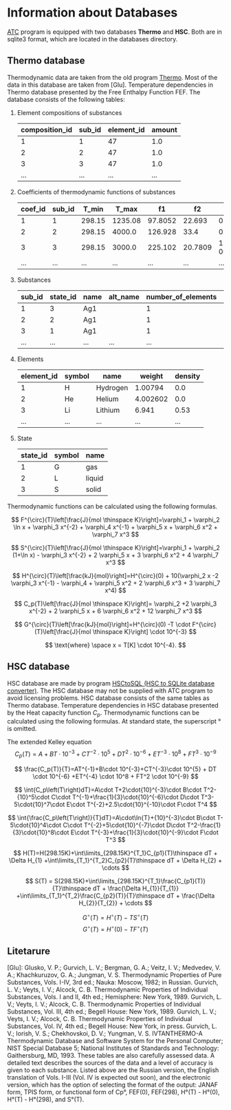 # Information about Databases

[ATC](../README.md) program is equipped with two databases __Thermo__ and __HSC__. Both are in sqlite3 format, which are located in the databases directory.

## Thermo database

Thermodynamic data are taken from the old program [Thermo](http://www.ism.ac.ru/). Most of the data in this database are taken from [Glu]. Temperature dependencies in Thermo database presented by the Free Enthalpy Function FEF. The database consists of the following tables:

1. Element compositions of substances

	|composition_id |sub_id |element_id |amount |
	|---------------|-------|-----------|-------|
	|1              |1      |47         |1.0    |
	|2              |2      |47         |1.0    |
	|3              |3      |47         |1.0    |
	|...            |...    |...        |...    |

2. Coefficients of thermodynamic functions of substances

	|coef_id |sub_id |T_min  |T_max   |f1      |f2      |f3          |f4           |f5        |f6        |f7       |
	|--------|-------|-------|--------|--------|--------|------------|-------------|----------|----------|---------|
	|1       |1      |298.15 |1235.08 |97.8052 |22.693  |0.000264    |0.115144     |34.605    |0.0       |0.0      |
	|2       |2      |298.15 |4000.0  |126.928 |33.4    |0.0         |-0.186133    |0.0       |0.0       |0.0      |
	|3       |3      |298.15 |3000.0  |225.102 |20.7809 |1.15504e-06 |-0.000189049 |0.0561557 |-0.126879 |0.131983 |
	|...     |...    |...    |...     |...     |...     |...         |...          |...       |...       |...      |

3. Substances

	|sub_id |state_id |name |alt_name |number_of_elements |H0      |T_min  |T_max   |ranges |weight  |source |
	|-------|---------|-----|---------|-------------------|--------|-------|--------|-------|--------|-------|
	|1      |3        |Ag1  |         |1                  |-5.745  |298.15 |1235.08 |1      |107.868 |2349   |
	|2      |2        |Ag1  |         |1                  |-5.745  |298.15 |4000.0  |1      |107.868 |2349   |
	|3      |1        |Ag1  |         |1                  |278.703 |298.15 |10000.0 |2      |107.868 |2350   |
	|...    |...      |...  |...      |...                |...     |...    |...     |...    |...     |...    |

4. Elements

	|element_id |symbol |name     |weight   |density |
	|-----------|-------|---------|---------|--------|
	|1          |H      |Hydrogen |1.00794  |0.0     |
	|2          |He     |Helium   |4.002602 |0.0     |
	|3          |Li     |Lithium  |6.941    |0.53    |
	|...        |...    |...      |...      |...     |

5. State

	|state_id |symbol |name   |
	|---------|-------|-------|
	|1        |G      |gas    |
	|2        |L      |liquid |
	|3        |S      |solid  |

Thermodynamic functions can be calculated using the following formulas.

$$ F^{\circ}(T)\left[\frac{J}{mol \thinspace K}\right]=\varphi_1 + \varphi_2 \ln x + \varphi_3 x^{-2} + \varphi_4 x^{-1} + \varphi_5 x + \varphi_6 x^2 + \varphi_7 x^3 $$

$$ S^{\circ}(T)\left[\frac{J}{mol \thinspace K}\right]=\varphi_1 + \varphi_2 (1+\ln x) - \varphi_3 x^{-2} + 2 \varphi_5 x + 3 \varphi_6 x^2 + 4 \varphi_7 x^3 $$

$$ H^{\circ}(T)\left[\frac{kJ}{mol}\right]=H^{\circ}(0) + 10(\varphi_2 x -2 \varphi_3 x^{-1} - \varphi_4 + \varphi_5 x^2 + 2 \varphi_6 x^3 + 3 \varphi_7 x^4) $$

$$ C_p(T)\left[\frac{J}{mol \thinspace K}\right]= \varphi_2 +2 \varphi_3 x^{-2} + 2 \varphi_5 x + 6 \varphi_6 x^2 + 12 \varphi_7 x^3 $$

$$ G^{\circ}(T)\left[\frac{kJ}{mol}\right]=H^{\circ}(0) -T \cdot F^{\circ}(T)\left[\frac{J}{mol \thinspace K}\right] \cdot 10^{-3} $$

$$ \text{where} \space x = T[K] \cdot 10^{-4}. $$


## HSC database

HSC database are made by program [HSCtoSQL (HSC to SQLite database converter)](https://github.com/alexonemore/hsctosql). The HSC database may not be supplied with ATC program to avoid licensing problems. HSC database consists of the same tables as Thermo database. Temperature dependencies in HSC database presented by the Heat capacity function $C_p$. Thermodynamic functions can be calculated using the following formulas. At standard state, the superscript ° is omitted.

The extended Kelley equation
$$
C_p(T)=A+BT\cdot 10^{-3}+CT^{-2}\cdot 10^{5} + DT^2 \cdot 10^{-6} +ET^{-3} \cdot 10^8 + FT^3 \cdot 10^{-9}
$$

$$
\frac{C_p(T)}{T}=AT^{-1}+B\cdot 10^{-3}+CT^{-3}\cdot 10^{5} + DT \cdot 10^{-6} +ET^{-4} \cdot 10^8 + FT^2 \cdot 10^{-9}
$$

$$
\int{C_p\left(T\right)dT}=A\cdot T+2\cdot{10}^{-3}\cdot B\cdot T^2-{10}^5\cdot C\cdot T^{-1}+\frac{1}{3}\cdot{10}^{-6}\cdot D\cdot T^3-5\cdot{10}^7\cdot E\cdot T^{-2}+2.5\cdot{10}^{-10}\cdot F\cdot T^4
$$

$$
\int{\frac{C_p\left(T\right)}{T}dT}=A\cdot\ln{T}+{10}^{-3}\cdot B\cdot T-5\cdot{10}^4\cdot C\cdot T^{-2}+5\cdot{10}^{-7}\cdot D\cdot T^2-\frac{1}{3}\cdot{10}^8\cdot E\cdot T^{-3}+\frac{1}{3}\cdot{10}^{-9}\cdot F\cdot T^3
$$

$$
H(T)=H(298.15K)+\int\limits_{298.15K}^{T_1}C_{p1}(T)\thinspace dT + \Delta H_{1} +\int\limits_{T_1}^{T_2}C_{p2}(T)\thinspace dT + \Delta H_{2} + \cdots
$$

$$
S(T) = S(298.15K)+\int\limits_{298.15K}^{T_1}\frac{C_{p1}(T)}{T}\thinspace dT + \frac{\Delta H_{1}}{T_{1}} +\int\limits_{T_1}^{T_2}\frac{C_{p2}(T)}{T}\thinspace dT + \frac{\Delta H_{2}}{T_{2}} + \cdots
$$

$$G^{\circ}(T)=H^{\circ}(T)-TS^{\circ}(T)$$
$$G^{\circ}(T)=H^{\circ}(0)-TF^{\circ}(T)$$

## Litetarure
[Glu]: Glusko, V. P.; Gurvich, L. V.; Bergman, G. A.; Veitz, I. V.; Medvedev, V. A.; Khachkuruzov, G. A.; Jungman, V. S. Thermodynamic Properties of Pure Substances, Vols. I-IV, 3rd ed.; Nauka: Moscow, 1982; in Russian. Gurvich, L. V.; Veyts, I. V.; Alcock, C. B. Thermodynamic Properties of Individual Substances, Vols. I and II, 4th ed.; Hemisphere: New York, 1989. Gurvich, L. V.; Veyts, I. V.; Alcock, C. B. Thermodynamic Properties of Individual Substances, Vol. III, 4th ed.; Begell House: New York, 1989. Gurvich, L. V.; Veyts, I. V.; Alcock, C. B. Thermodynamic Properties of Individual Substances, Vol. IV, 4th ed.; Begell House: New York, in press. Gurvich, L. V.; Iorish, V. S.; Chekhovskoi, D. V.; Yungman, V. S. IVTANTHERMO-A Thermodynamic Database and Software System for the Personal Computer; NIST Special Database 5; National Institutes of Standards and Technology: Gaithersburg, MD, 1993. These tables are also carefully assessed data. A detailed text describes the sources of the data and a level of accuracy is given to each substance. Listed above are the Russian version, the English translation of Vols. I-III (Vol. IV is expected out soon), and the electronic version, which has the option of selecting the format of the output: JANAF form, TPIS form, or functional form of Cp°, FEF(0), FEF(298), H°(T) - H°(0), H°(T) - H°(298), and S°(T).


